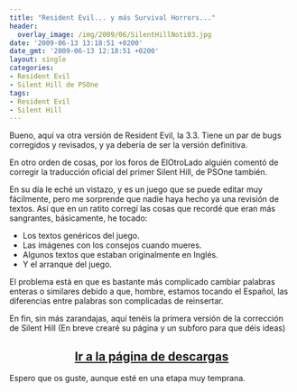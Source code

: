 ```yaml
---
title: "Resident Evil... y más Survival Horrors..."
header:
  overlay_image: /img/2009/06/SilentHillNoti03.jpg
date: '2009-06-13 13:18:51 +0200'
date_gmt: '2009-06-13 12:18:51 +0200'
layout: single
categories:
- Resident Evil
- Silent Hill de PSOne
tags:
- Resident Evil
- Silent Hill
---
```

Bueno, aquí va otra versión de Resident Evil, la 3.3. Tiene un par de bugs 
corregidos y revisados, y ya debería de ser la versión definitiva.

En otro orden de cosas, por los foros de ElOtroLado alguién comentó de corregir 
la traducción oficial del primer Silent Hill, de PSOne también.

<!--more-->

En su día le eché un vistazo, y es un juego que se puede editar muy fácilmente, 
pero me sorprende que nadie haya hecho ya una revisión de textos. Así que en un 
ratito corregí las cosas que recordé que eran más sangrantes, básicamente, he tocado:

- Los textos genéricos del juego.  
- Las imágenes con los consejos cuando mueres.  
- Algunos textos que estaban originalmente en Inglés.  
- Y el arranque del juego.

El problema está en que es bastante más complicado cambiar palabras enteras o similares 
debido a que, hombre, estamos tocando el Español, las diferencias entre palabras son 
complicadas de reinsertar.

En fin, sin más zarandajas, aquí tenéis la primera versión de la corrección de Silent Hill 
(En breve crearé su página y un subforo para que déis ideas)

<h2 style="text-align: center;"><strong><a href="http://tiovictor.romhackhispano.org/silent-hill-1/descargar/">Ir a la página de descargas</a></strong></h2>

Espero que os guste, aunque esté en una etapa muy temprana.
